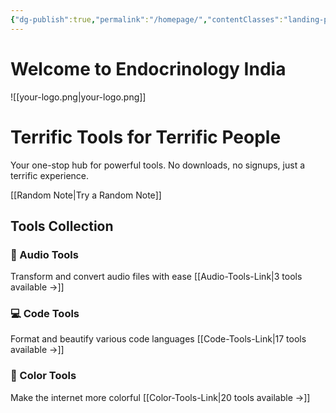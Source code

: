 ```yaml
---
{"dg-publish":true,"permalink":"/homepage/","contentClasses":"landing-page","tags":["gardenEntry"]}
---
```



# Welcome to Endocrinology India



![[your-logo.png\|your-logo.png]]

# Terrific Tools for Terrific People

Your one-stop hub for powerful tools. No downloads, no signups, just a terrific experience.

[[Random Note\|Try a Random Note]] 

## Tools Collection

### 🎵 Audio Tools
Transform and convert audio files with ease
[[Audio-Tools-Link\|3 tools available →]]

### 💻 Code Tools
Format and beautify various code languages
[[Code-Tools-Link\|17 tools available →]]

### 🎨 Color Tools
Make the internet more colorful
[[Color-Tools-Link\|20 tools available →]]
